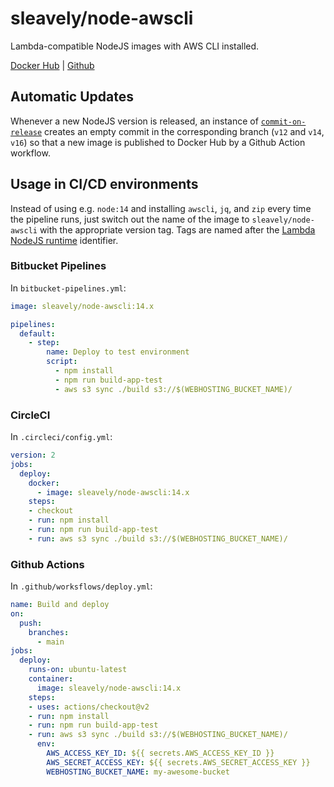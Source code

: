 # sleavely/node-awscli

Lambda-compatible NodeJS images with AWS CLI installed.

[Docker Hub](https://hub.docker.com/r/sleavely/node-awscli) | [Github](https://github.com/Sleavely/docker-node-awscli)

## Automatic Updates

Whenever a new NodeJS version is released, an instance of [`commit-on-release`](https://github.com/Sleavely/commit-on-release) creates an empty commit in the corresponding branch (`v12` and `v14`, `v16`) so that a new image is published to Docker Hub by a Github Action workflow.

## Usage in CI/CD environments

Instead of using e.g. `node:14` and installing `awscli`, `jq`, and `zip` every time the pipeline runs, just switch out the name of the image to `sleavely/node-awscli` with the appropriate version tag. Tags are named after the [Lambda NodeJS runtime](https://docs.aws.amazon.com/lambda/latest/dg/lambda-runtimes.html) identifier.

### Bitbucket Pipelines

In `bitbucket-pipelines.yml`:

```yaml
image: sleavely/node-awscli:14.x

pipelines:
  default:
    - step:
        name: Deploy to test environment
        script:
          - npm install
          - npm run build-app-test
          - aws s3 sync ./build s3://$(WEBHOSTING_BUCKET_NAME)/
```

### CircleCI

In `.circleci/config.yml`:

```yaml
version: 2
jobs:
  deploy:
    docker:
      - image: sleavely/node-awscli:14.x
    steps:
    - checkout
    - run: npm install
    - run: npm run build-app-test
    - run: aws s3 sync ./build s3://$(WEBHOSTING_BUCKET_NAME)/
```

### Github Actions

In `.github/worksflows/deploy.yml`:

```yaml
name: Build and deploy
on:
  push:
    branches:
      - main
jobs:
  deploy:
    runs-on: ubuntu-latest
    container:
      image: sleavely/node-awscli:14.x
    steps:
    - uses: actions/checkout@v2
    - run: npm install
    - run: npm run build-app-test
    - run: aws s3 sync ./build s3://$(WEBHOSTING_BUCKET_NAME)/
      env:
        AWS_ACCESS_KEY_ID: ${{ secrets.AWS_ACCESS_KEY_ID }}
        AWS_SECRET_ACCESS_KEY: ${{ secrets.AWS_SECRET_ACCESS_KEY }}
        WEBHOSTING_BUCKET_NAME: my-awesome-bucket
```
